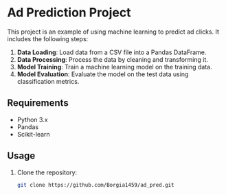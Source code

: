 # Ad Prediction Project

This project is an example of using machine learning to predict ad clicks. It includes the following steps:

1. **Data Loading**: Load data from a CSV file into a Pandas DataFrame.
2. **Data Processing**: Process the data by cleaning and transforming it.
3. **Model Training**: Train a machine learning model on the training data.
4. **Model Evaluation**: Evaluate the model on the test data using classification metrics.

## Requirements

- Python 3.x
- Pandas
- Scikit-learn

## Usage

1. Clone the repository:
   ```sh
   git clone https://github.com/Borgia1459/ad_pred.git
